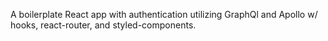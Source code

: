 A boilerplate React app with authentication utilizing GraphQl and Apollo w/ hooks, react-router, and styled-components.
